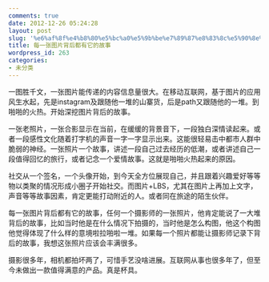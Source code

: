 ```yaml
---
comments: true
date: 2012-12-26 05:24:28
layout: post
slug: '%e6%af%8f%e4%b8%80%e5%bc%a0%e5%9b%be%e7%89%87%e8%83%8c%e5%90%8e%e9%83%bd%e6%9c%89%e5%ae%83%e7%9a%84%e6%95%85%e4%ba%8b'
title: 每一张图片背后都有它的故事
wordpress_id: 263
categories:
- 未分类
---
```


一图胜千文，一张图片能传递的内容信息量很大。在移动互联网，基于图片的应用风生水起，先是instagram及跟随他一堆的山寨货，后是path又跟随他的一堆。到啪啪的火热。开始深挖图片背后的故事。

一张老照片，一张合影显示在当前，在缓缓的背景音下，一段独白深情读起来。或者一段感性文化随着打字机的声音一字一字显示出来。这能很轻易击中都市人群中脆弱的神经。一张照片一个故事，讲述一段自己过去经历的低潮，或者讲述自己一段值得回忆的旅行，或者记念一个爱情故事。这就是啪啪火热起来的原因。

社交从一个签名，一个头像开始，到今天全方位展现自己，并且跟着兴趣爱好等等物以类聚的情况形成小圈子开始社交。而图片+LBS，尤其在图片上再加上文字，声音等等故事因素，肯定更能打动附近的人。或者同在旅途的陌生伙伴。

每一张图片背后都有它的故事，任何一个摄影师的一张照片，他肯定能说了一大堆背后的故事，比如当时他是在什么情况下拍摄的，当时他是怎么构图，他这个构图他觉得体现了什么样的意境啦拉啪啦一堆。如果每一个照片都能让摄影师记录下背后的故事，我想这张照片应该会丰满很多。

摄影很多年，相机都拍坏两了，可惜手艺没啥进展。互联网从事也很多年了，但至今未做出一款值得满意的产品。真是杯具。
